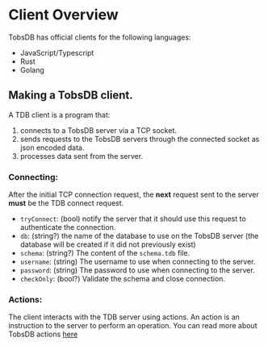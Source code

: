 # Client Overview

TobsDB has official clients for the following languages:

- JavaScript/Typescript
- Rust
- Golang

## Making a TobsDB client.

A TDB client is a program that:

1. connects to a TobsDB server via a TCP socket.
2. sends requests to the TobsDB servers through the connected socket as json encoded data.
3. processes data sent from the server.

### Connecting:

After the initial TCP connection request, the **next** request sent to the server **must** be the TDB connect request.

- `tryConnect`: (bool) notify the server that it should use this request to authenticate the connection.
- `db`: (string?) the name of the database to use on the TobsDB server (the database will be created if it did not previously exist)
- `schema`: (string?) The content of the `schema.tdb` file.
- `username`: (string) The username to use when connecting to the server.
- `password`: (string) The password to use when connecting to the server.
- `checkOnly`: (bool?) Validate the schema and close connection.

### Actions:

The client interacts with the TDB server using actions.
An action is an instruction to the server to perform an operation.
You can read more about TobsDB actions [here](../actions.md)
